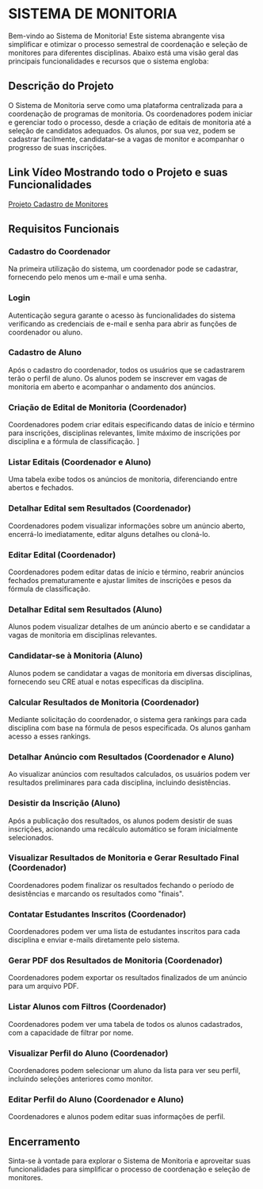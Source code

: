 # SISTEMA DE MONITORIA

Bem-vindo ao Sistema de Monitoria! Este sistema abrangente visa simplificar e otimizar o processo semestral de coordenação e seleção de monitores para diferentes disciplinas. Abaixo está uma visão geral das principais funcionalidades e recursos que o sistema engloba:

## Descrição do Projeto

O Sistema de Monitoria serve como uma plataforma centralizada para a coordenação de programas de monitoria. Os coordenadores podem iniciar e gerenciar todo o processo, desde a criação de editais de monitoria até a seleção de candidatos adequados. Os alunos, por sua vez, podem se cadastrar facilmente, candidatar-se a vagas de monitor e acompanhar o progresso de suas inscrições.

## Link Vídeo Mostrando todo o Projeto e suas Funcionalidades

[Projeto Cadastro de Monitores](https://youtu.be/e3wyi77J808?si=4Gxtffz2ftpbDG8P) 

## Requisitos Funcionais

### Cadastro do Coordenador

Na primeira utilização do sistema, um coordenador pode se cadastrar, fornecendo pelo menos um e-mail e uma senha.

### Login

Autenticação segura garante o acesso às funcionalidades do sistema verificando as credenciais de e-mail e senha para abrir as funções de coordenador ou aluno.

### Cadastro de Aluno

Após o cadastro do coordenador, todos os usuários que se cadastrarem terão o perfil de aluno. Os alunos podem se inscrever em vagas de monitoria em aberto e acompanhar o andamento dos anúncios.

### Criação de Edital de Monitoria (Coordenador)

Coordenadores podem criar editais especificando datas de início e término para inscrições, disciplinas relevantes, limite máximo de inscrições por disciplina e a fórmula de classificação.
]
### Listar Editais (Coordenador e Aluno)

Uma tabela exibe todos os anúncios de monitoria, diferenciando entre abertos e fechados.

### Detalhar Edital sem Resultados (Coordenador)

Coordenadores podem visualizar informações sobre um anúncio aberto, encerrá-lo imediatamente, editar alguns detalhes ou cloná-lo.

### Editar Edital (Coordenador)

Coordenadores podem editar datas de início e término, reabrir anúncios fechados prematuramente e ajustar limites de inscrições e pesos da fórmula de classificação.

### Detalhar Edital sem Resultados (Aluno)

Alunos podem visualizar detalhes de um anúncio aberto e se candidatar a vagas de monitoria em disciplinas relevantes.

### Candidatar-se à Monitoria (Aluno)

Alunos podem se candidatar a vagas de monitoria em diversas disciplinas, fornecendo seu CRE atual e notas específicas da disciplina.

### Calcular Resultados de Monitoria (Coordenador)

Mediante solicitação do coordenador, o sistema gera rankings para cada disciplina com base na fórmula de pesos especificada. Os alunos ganham acesso a esses rankings.

### Detalhar Anúncio com Resultados (Coordenador e Aluno)

Ao visualizar anúncios com resultados calculados, os usuários podem ver resultados preliminares para cada disciplina, incluindo desistências.

### Desistir da Inscrição (Aluno)

Após a publicação dos resultados, os alunos podem desistir de suas inscrições, acionando uma recálculo automático se foram inicialmente selecionados.

### Visualizar Resultados de Monitoria e Gerar Resultado Final (Coordenador)

Coordenadores podem finalizar os resultados fechando o período de desistências e marcando os resultados como "finais".

### Contatar Estudantes Inscritos (Coordenador)

Coordenadores podem ver uma lista de estudantes inscritos para cada disciplina e enviar e-mails diretamente pelo sistema.

### Gerar PDF dos Resultados de Monitoria (Coordenador)

Coordenadores podem exportar os resultados finalizados de um anúncio para um arquivo PDF.

### Listar Alunos com Filtros (Coordenador)

Coordenadores podem ver uma tabela de todos os alunos cadastrados, com a capacidade de filtrar por nome.

### Visualizar Perfil do Aluno (Coordenador)

Coordenadores podem selecionar um aluno da lista para ver seu perfil, incluindo seleções anteriores como monitor.

### Editar Perfil do Aluno (Coordenador e Aluno)

Coordenadores e alunos podem editar suas informações de perfil.


## Encerramento

Sinta-se à vontade para explorar o Sistema de Monitoria e aproveitar suas funcionalidades para simplificar o processo de coordenação e seleção de monitores.